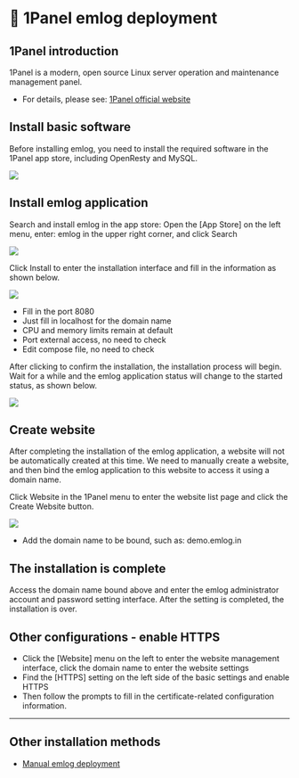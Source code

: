 # &#x1F354; 1Panel emlog deployment

## 1Panel introduction

1Panel is a modern, open source Linux server operation and maintenance management panel.

- For details, please see: [1Panel official website](https://1panel.cn/)

## Install basic software

Before installing emlog, you need to install the required software in the 1Panel app store, including OpenResty and MySQL.

[![](https://oss.emlog.net/img/1panel-110701.png)](https://oss.emlog.net/img/1panel-110701.png)

## Install emlog application

Search and install emlog in the app store: Open the [App Store] on the left menu, enter: emlog in the upper right corner, and click Search

[![](https://oss.emlog.net/img/1panel-008.jpg)](https://oss.emlog.net/img/1panel-008.jpg)

Click Install to enter the installation interface and fill in the information as shown below.

[![](https://oss.emlog.net/img/1panel-110702.png)](https://oss.emlog.net/img/1panel-110702.png)

- Fill in the port 8080
- Just fill in localhost for the domain name
- CPU and memory limits remain at default
- Port external access, no need to check
- Edit compose file, no need to check

After clicking to confirm the installation, the installation process will begin. Wait for a while and the emlog application status will change to the started status, as shown below.

[![](https://oss.emlog.net/img/1panel-010.jpg)](https://oss.emlog.net/img/1panel-010.jpg)

## Create website

After completing the installation of the emlog application, a website will not be automatically created at this time. We need to manually create a website, and then bind the emlog application to this website to access it using a domain name.

Click Website in the 1Panel menu to enter the website list page and click the Create Website button.

[![](https://oss.emlog.net/img/1panel-110703.png)](https://oss.emlog.net/img/1panel-110703.png)

- Add the domain name to be bound, such as: demo.emlog.in

## The installation is complete

Access the domain name bound above and enter the emlog administrator account and password setting interface. After the setting is completed, the installation is over.

## Other configurations - enable HTTPS

- Click the [Website] menu on the left to enter the website management interface, click the domain name to enter the website settings
- Find the [HTTPS] setting on the left side of the basic settings and enable HTTPS
- Then follow the prompts to fill in the certificate-related configuration information.

---

## Other installation methods

- [Manual emlog deployment](install_1panel2/)

